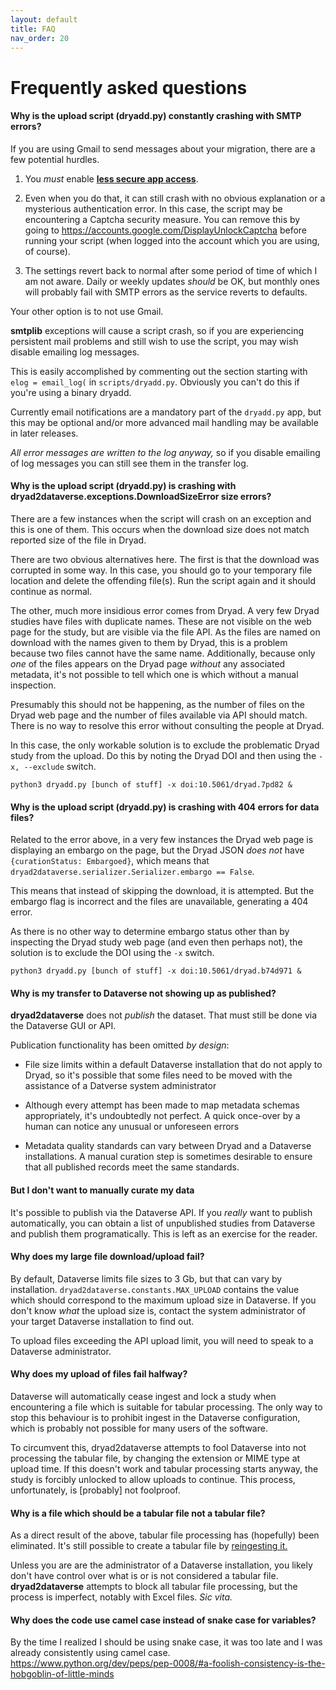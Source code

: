```yaml
---
layout: default
title: FAQ
nav_order: 20
---
```

# Frequently asked questions

#### **Why is the upload script (dryadd.py) constantly crashing with SMTP errors?**

If you are using Gmail to send messages about your migration, there are a few potential hurdles.

1. You *must* enable [**less secure app access**](https://support.google.com/accounts/answer/6010255?hl=en).

2. Even when you do that, it can still crash with no obvious explanation or a mysterious authentication error. In this case, the script may be encountering a Captcha security measure. You can remove this by going to <https://accounts.google.com/DisplayUnlockCaptcha> before running your script (when logged into the account which you are using, of course).

3. The settings revert back to normal after some period of time of which I am not aware. Daily or weekly updates *should* be OK, but monthly ones will probably fail with SMTP errors as the service reverts to defaults.

Your other option is to not use Gmail.

**smtplib** exceptions will cause a script crash, so if you are experiencing persistent mail problems and still wish to use the script, you may wish disable emailing log messages.

This is easily accomplished by commenting out the section starting with `elog = email_log(` in `scripts/dryadd.py`. Obviously you can't do this if you're using a binary dryadd.

Currently email notifications are a mandatory part of the `dryadd.py` app, but this may be optional and/or more advanced mail handling may be available in later releases.

_All error messages are written to the log anyway,_ so if you disable emailing of log messages you can still see them in the transfer log.

#### **Why is the upload script (dryadd.py) is crashing with dryad2dataverse.exceptions.DownloadSizeError size errors?**

There are a few instances when the script will crash on an exception and this is one of them. This occurs when the download size does not match reported size of the file in Dryad.

There are two obvious alternatives here. The first is that the download was corrupted in some way. In this case, you should go to your temporary file location and delete the offending file(s). Run the script again and it should continue as normal.

The other, much more insidious error comes from Dryad. A very few Dryad studies have files with duplicate names. These are not visible on the web page for the study, but are visible via the file API. As the files are named on download with the names given to them by Dryad, this is a problem because two files cannot have the same name. Additionally, because only *one* of the files appears on the Dryad page *without* any associated metadata, it's not possible to tell which one is which without a manual inspection.

Presumably this should not be happening, as the number of files on the Dryad web page and the number of files available via API should match. There is no way to resolve this error without consulting the people at Dryad.

In this case, the only workable solution is to exclude the problematic Dryad study from the upload. Do this by noting the Dryad DOI and then using the `-x, --exclude` switch.

`python3 dryadd.py [bunch of stuff] -x doi:10.5061/dryad.7pd82 &`


#### **Why is the upload script (dryadd.py) is crashing with 404 errors for data files?**

Related to the error above, in a very few instances the Dryad web page is displaying an embargo on the page, but the Dryad JSON *does not* have `{curationStatus: Embargoed}`, which means that `dryad2dataverse.serializer.Serializer.embargo == False`.

This means that instead of skipping the download, it is attempted. But the embargo flag is incorrect and the files are unavailable, generating a 404 error. 

As there is no other way to determine embargo status other than by inspecting the Dryad study web page (and even then perhaps not), the solution is to exclude the DOI using the `-x` switch.

`python3 dryadd.py [bunch of stuff] -x doi:10.5061/dryad.b74d971 &`

#### **Why is my transfer to Dataverse not showing up as published?**

**dryad2dataverse** does not _publish_ the dataset. That must still be done via the Dataverse GUI or API. 

Publication functionality has been omitted _by design_:

* File size limits within a default Dataverse installation that do not apply to Dryad, so it's possible that some files need to be moved with the assistance of a Datverse system administrator

* Although every attempt has been made to map metadata schemas appropriately, it's undoubtedly not perfect. A quick once-over by a human can notice any unusual or unforeseen errors

* Metadata quality standards can vary between Dryad and a Dataverse installations. A manual curation step is sometimes desirable to ensure that all published records meet the same standards.

#### **But I don't want to manually curate my data**

It's possible to publish via the Dataverse API. If you *really* want to publish automatically, you can obtain a list of unpublished studies from Dataverse and publish them programatically. This is left as an exercise for the reader.

#### **Why does my large file download/upload fail?**

By default, Dataverse limits file sizes to 3 Gb, but that can vary by installation. `dryad2dataverse.constants.MAX_UPLOAD` contains the value which should correspond to the maximum upload size in Dataverse. If you don't know *what* the upload size is, contact the system administrator of your target Dataverse installation to find out.

To upload files exceeding the API upload limit, you will need to speak to a Dataverse administrator.

#### **Why does my upload of files fail halfway?**

Dataverse will automatically cease ingest and lock a study when encountering a file which is suitable for tabular processing. The only way to stop this behaviour is to prohibit ingest in the Dataverse configuration, which is probably not possible for many users of the software.

To circumvent this, dryad2dataverse attempts to fool Dataverse into not processing the tabular file, by changing the extension or MIME type at upload time. If this doesn't work and tabular processing starts anyway, the study is forcibly unlocked to allow uploads to continue. This process, unfortunately, is [probably] not foolproof.

#### **Why is a file which should be a tabular file not a tabular file?**

As a direct result of the above, tabular file processing has (hopefully) been eliminated. It's still possible to create a tabular file by [reingesting it.](https://guides.dataverse.org/en/latest/api/native-api.html#reingest-a-file "Reingest via API")

Unless you are are the administrator of a Dataverse installation, you likely don't have control over what is or is not considered a tabular file. **dryad2dataverse** attempts to block all tabular file processing, but the process is imperfect, notably with Excel files. _Sic vita._

#### **Why does the code use camel case instead of snake case for variables?**

By the time I realized I should be using snake case, it was too late and I was already consistently using camel case. <https://www.python.org/dev/peps/pep-0008/#a-foolish-consistency-is-the-hobgoblin-of-little-minds>
